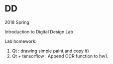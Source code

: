 # DD
2018 Spring

Introduction to Digital Design Lab

Lab homework:

  1. Qt : drawing simple paint,and copy it)
  2. Qt + tensorflow : Append OCR function to hw1.
